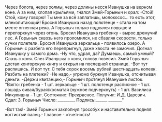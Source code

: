   Через болота, через холмы, через долины несся Иванушка на верном коне. А за ним, хлопая крыльями, гнался Змей-Горыныч и орал:
-Стой! Стой, кому говорю! Ты мне за всё заплатишь, молокосос... то есть этот, млекопитающий!
Бросил Иванушка назад полотенце - стала на том месте огненная река. А Горыныч только поднялся повыше и перепорхнул через огонь. Бросил Иванушка гребенку - вырос дремучий лес. А Горыныч сквозь него проломился, не сбавляя скорости, только сучки полетели. Бросил Иванушка зеркальце - появилось озеро. А Горыныч с разбега его перепрыгнул, даже хвоста не замочил.
Догнал Иванушку у самого дома.
-Ну что, удрал, да? Думаешь, самый умный? Слазь с коня.
Слез Иванушка с коня, голову повесил.
Змей Горыныч достал конторскую книгу и открыл на последней странице.
-Вот тут распишись. И вот тут. С тебя сорок восемь рублей шестнадцать копеек. Разбить на плетежи?
-Не надо,- угрюмо буркнул Иванушка, отсчитывая деньги.
-Держи квитанцию,- Горыныч протянул Иванушке листок.
"Взято: 
гребенка - 1 шт.
зеркальце - 1 шт.
полотенце расписное - 1 шт.
лошадь сивая/бурая/косматая (нужное подчеркнуть) - 1 шт.
Василиса Микулишна - 1 шт.
Состояние: 
Прекрасное.
Получил:
И.Д. Царевич.
Сдал:
З. Горыныч
Число: _________
Подпись:______   _______"

-Вот так!- Змей Горыныч захлопнул гроссбух и наставительно поднял когтистый палец.- Главное - отчетность!    